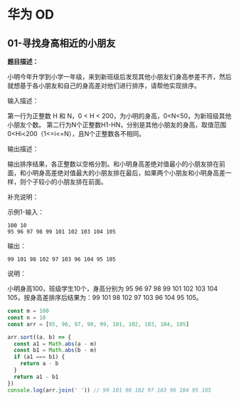 # 华为 OD

## 01-寻找身高相近的小朋友

**题目描述：**

小明今年升学到小学一年级，来到新班级后发现其他小朋友们身高参差不齐，然后就想基于各小朋友和自己的身高差对他们进行排序，请帮他实现排序。

输入描述：

第一行为正整数 H 和 N，0 < H < 200，为小明的身高，0<N<50，为新班级其他小朋友个数。
第二行为N个正整数H1-HN，分别是其他小朋友的身高，取值范围0<Hi<200（1<=i<=N），且N个正整数各不相同。

输出描述：

输出排序结果，各正整数以空格分割。和小明身高差绝对值最小的小朋友排在前面，和小明身高差绝对值最大的小朋友排在最后，如果两个小朋友和小明身高差一样，则个子较小的小朋友排在前面。

补充说明：

示例1-输入：

```
100 10 
95 96 97 98 99 101 102 103 104 105
```

输出：

```
99 101 98 102 97 103 96 104 95 105
```

说明：

小明身高100，班级学生10个，身高分别为 95 96 97 98 99 101 102 103 104 105，按身高差排序后结果为：99 101 98 102 97 103 96 104 95 105。

````js
const m = 100
const n = 10
const arr = [95, 96, 97, 98, 99, 101, 102, 103, 104, 105]

arr.sort((a, b) => {
  const a1 = Math.abs(a - m)
  const b1 = Math.abs(b - m)
  if (a1 === b1) {
    return a - b
  }
  return a1 - b1
})
console.log(arr.join(' ')) // 99 101 98 102 97 103 96 104 95 105
````

